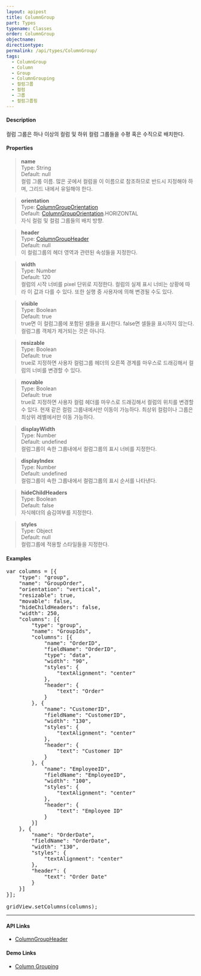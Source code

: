 ```yaml
---
layout: apipost
title: ColumnGroup
part: Types
typename: Classes
order: ColumnGroup
objectname: 
directiontype: 
permalink: /api/types/ColumnGroup/
tags:
  - ColumnGroup
  - Column
  - Group
  - ColumnGrouping
  - 컬럼그룹
  - 컬럼
  - 그룹
  - 컬럼그룹핑
---
```


#### Description

 컬럼 그룹은 하나 이상의 컬럼 및 하위 컬럼 그룹들을 수평 혹은 수직으로 배치한다.

#### Properties

> **name**  
> Type: String   
> Default:  null     
> 컬럼 그룹 이름. 많은 곳에서 컬럼을 이 이름으로 참조하므로 반드시 지정해야 하며, 그리드 내에서 유일해야 한다. 

> **orientation**  
> Type: [ColumnGroupOrientation](/api/types/ColumnGroupOrientation)  
> Default: [ColumnGroupOrientation](/api/types/ColumnGroupOrientation).HORIZONTAL   
> 자식 컬럼 및 컬럼 그룹들의 배치 방향. 

> **header**  
> Type: [ColumnGroupHeader](/api/types/ColumnGroupHeader)   
> Default: null  
> 이 컬럼그룹의 헤더 영역과 관련된 속성들을 지정한다.    

> **width**  
> Type: Number   
> Default: 120   
> 컬럼의 시작 너비를 pixel 단위로 지정한다. 컬럼의 실제 표시 너비는 상황에 따라 이 값과 다를 수 있다. 또한 실행 중 사용자에 의해 변경될 수도 있다. 

> **visible**  
> Type: Boolean   
> Default:  true      
> true면 이 컬럼그룹에 포함된 셀들을 표시한다. false면 셀들을 표시하지 않는다. 컬럼그룹 객체가 제거되는 것은 아니다.  

> **resizable**  
> Type: Boolean   
> Default:  true      
> true로 지정하면 사용자 컬럼그룹 헤더의 오른쪽 경계를 마우스로 드래깅해서 컬럼의 너비를 변경할 수 있다.   

> **movable**  
> Type: Boolean   
> Default:  true     
> true로 지정하면 사용자 컬럼 헤더를 마우스로 드래깅해서 컬럼의 위치를 변경할 수 있다. 현재 같은 컬럼 그룹내에서만 이동이 가능하다. 최상위 컬럼이나 그룹은 최상위 레벨에서만 이동 가능하다.  

> **displayWidth**  
> Type: Number   
> Default: undefined     
> 컬럼그룹이 속한 그룹내에서 컬럼그룹의 표시 너비를 지정한다.    

> **displayIndex**  
> Type: Number   
> Default:  undefined      
> 컬럼그룹이 속한 그룹내에서  컬럼그룹의 표시 순서를 나타낸다.   

> **hideChildHeaders**  
> Type: Boolean   
> Default:  false      
> 자식헤더의 숨김여부를 지정한다.   

> **styles**  
> Type: Object   
> Default:  null     
> 컬럼그룹에 적용할 스타일들을 지정한다.     

#### Examples   

<pre class="prettyprint">
var columns = [{
    "type": "group",
    "name": "GroupOrder",
    "orientation": "vertical",
    "resizable": true,
    "movable": false,
    "hideChildHeaders": false,
    "width": 250,
    "columns": [{
        "type": "group",
        "name": "GroupIds",
        "columns": [{
            "name": "OrderID",
            "fieldName": "OrderID",
            "type": "data",
            "width": "90",
            "styles": {
                "textAlignment": "center"
            },
            "header": {
                "text": "Order"
            }
        }, {
            "name": "CustomerID",
            "fieldName": "CustomerID",
            "width": "130",
            "styles": {
                "textAlignment": "center"
            },
            "header": {
                "text": "Customer ID"
            }
        }, {
            "name": "EmployeeID",
            "fieldName": "EmployeeID",
            "width": "100",
            "styles": {
                "textAlignment": "center"
            },
            "header": {
                "text": "Employee ID"
            }
        }]
    }, {
        "name": "OrderDate",
        "fieldName": "OrderDate",
        "width": "130",
        "styles": {
            "textAlignment": "center"
        },
        "header": {
            "text": "Order Date"
        }
    }]
}];

gridView.setColumns(columns);
</pre>

---

#### API Links

* [ColumnGroupHeader](/api/types/ColumnGroupHeader) 

#### Demo Links 

* [Column Grouping](http://demo.realgrid.com/Columns/ColumnGrouping/)